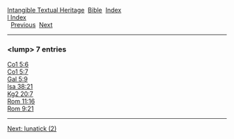 [Intangible Textual Heritage](../../index)  [Bible](../index) 
[Index](index)   
[l Index](_l_)  
  [Previous](c06965)  [Next](c06967) 

------------------------------------------------------------------------

### &lt;lump&gt; 7 entries

[Co1 5:6](../kjv/co1005.htm#006)  
[Co1 5:7](../kjv/co1005.htm#007)  
[Gal 5:9](../kjv/gal005.htm#009)  
[Isa 38:21](../kjv/isa038.htm#021)  
[Kg2 20:7](../kjv/kg2020.htm#007)  
[Rom 11:16](../kjv/rom011.htm#016)  
[Rom 9:21](../kjv/rom009.htm#021)  

------------------------------------------------------------------------

[Next: lunatick (2)](c06967)
